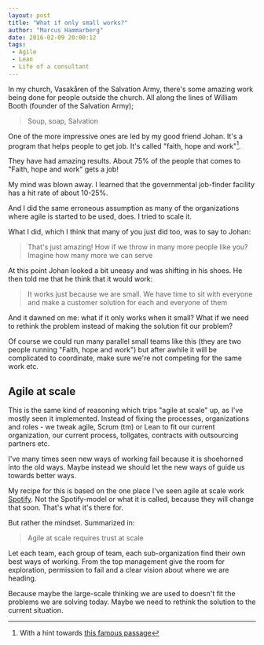 ```yaml
---
layout: post
title: "What if only small works?"
author: "Marcus Hammarberg"
date: 2016-02-09 20:00:12
tags:
 - Agile
 - Lean
 - Life of a consultant
---
```


In my church, Vasakåren of the Salvation Army, there's some amazing work being done for people outside the church. All along the lines of William Booth (founder of the Salvation Army);

<blockquote>Soup, soap, Salvation</blockquote>

One of the more impressive ones are led by my good friend Johan. It's a program that helps people to get job. It's called "faith, hope and work"[^1].

They have had amazing results. About 75% of the people that comes to "Faith, hope and work" gets a job!

My mind was blown away. I learned that the governmental job-finder facility has a hit rate of about 10-25%.

And I did the same erroneous assumption as many of the organizations where agile is started to be used, does. I tried to scale it.

<!-- excerpt-end -->
What I did, which I think that many of you just did too, was to say to Johan:

<blockquote>That's just amazing! How if we throw in many more people like you? Imagine how many more we can serve</blockquote>

At this point Johan looked a bit uneasy and was shifting in his shoes. He then told me that he think that it would work:

<blockquote>It works just because we are small. We have time to sit with everyone and make a customer solution for each and everyone of them</blockquote>

And it dawned on me: what if it only works when it small? What if we need to rethink the problem instead of making the solution fit our problem?

Of course we could run many parallel small teams like this (they are two people running "Faith, hope and work") but after awhile it will be complicated to coordinate, make sure we're not competing for the same work etc.

## Agile at scale

This is the same kind of reasoning which trips "agile at scale" up, as I've mostly seen it implemented. Instead of fixing the processes, organizations and roles - we tweak agile, Scrum (tm) or Lean to fit our current organization, our current process, tollgates, contracts with outsourcing partners etc.

I've many times seen new ways of working fail because it is shoehorned into the old ways. Maybe instead we should let the new ways of guide us towards better ways.

My recipe for this is based on the one place I've seen agile at scale work [Spotify](http://www.spotify.com). Not the Spotify-model or what it is called, because they will change that soon. That's what it's there for.

But rather the mindset. Summarized in:

<blockquote>Agile at scale requires trust at scale</blockquote>

Let each team, each group of team, each sub-organization find their own best ways of working. From the top management give the room for exploration, permission to fail and a clear vision about where we are heading.

Because maybe the large-scale thinking we are used to doesn't fit the problems we are solving today. Maybe we need to rethink the solution to the current situation.

[^1]: With a hint towards [this famous passage](https://www.biblegateway.com/passage/?search=1+Corinthians+13)

